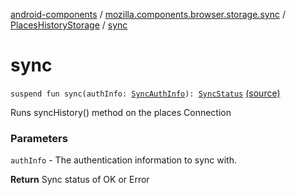 [android-components](../../index.md) / [mozilla.components.browser.storage.sync](../index.md) / [PlacesHistoryStorage](index.md) / [sync](./sync.md)

# sync

`suspend fun sync(authInfo: `[`SyncAuthInfo`](../../mozilla.components.concept.sync/-sync-auth-info/index.md)`): `[`SyncStatus`](../../mozilla.components.concept.sync/-sync-status/index.md) [(source)](https://github.com/mozilla-mobile/android-components/blob/master/components/browser/storage-sync/src/main/java/mozilla/components/browser/storage/sync/PlacesHistoryStorage.kt#L187)

Runs syncHistory() method on the places Connection

### Parameters

`authInfo` - The authentication information to sync with.

**Return**
Sync status of OK or Error

